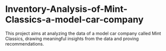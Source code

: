 # Inventory-Analysis-of-Mint-Classics-a-model-car-company
This project aims at analyzing the data of a model car company called Mint Classics, drawing meaningful insights from the data and proving recommendations.
